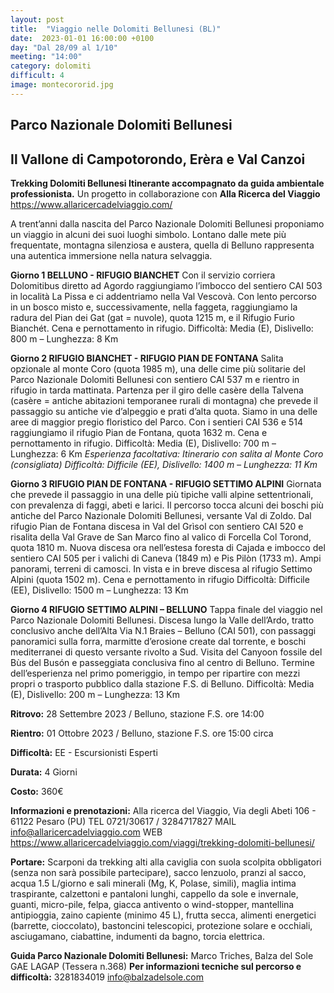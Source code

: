 ```yaml
---
layout: post
title:  "Viaggio nelle Dolomiti Bellunesi (BL)"
date:  2023-01-01 16:00:00 +0100
day: "Dal 28/09 al 1/10"
meeting: "14:00"
category: dolomiti 
difficult: 4
image: montecororid.jpg
---
```


## Parco Nazionale Dolomiti Bellunesi
## Il Vallone di Campotorondo, Erèra e Val Canzoi 

**Trekking Dolomiti Bellunesi Itinerante accompagnato da guida ambientale professionista.**
Un progetto in collaborazione con **Alla Ricerca del Viaggio** 
https://www.allaricercadelviaggio.com/

A trent’anni dalla nascita del Parco Nazionale Dolomiti Bellunesi proponiamo un viaggio in alcuni dei suoi luoghi simbolo. Lontano dalle mete più frequentate, montagna silenziosa e austera, quella di Belluno rappresenta una autentica immersione nella natura selvaggia.

**Giorno 1 BELLUNO - RIFUGIO BIANCHET**
Con il servizio corriera Dolomitibus diretto ad Agordo raggiungiamo l’imbocco del sentiero CAI 503 in località La Pissa e ci addentriamo nella Val Vescovà. Con lento percorso in un bosco misto e, successivamente, nella faggeta, raggiungiamo la radura del Pian dei Gat (gat = nuvole), quota 1215 m, e il Rifugio Furio Bianchét. Cena e pernottamento in rifugio.
Difficoltà: Media (E), Dislivello: 800 m – Lunghezza: 8 Km

**Giorno 2 RIFUGIO BIANCHET - RIFUGIO PIAN DE FONTANA**
Salita opzionale al monte Coro (quota 1985 m), una delle cime più solitarie del Parco Nazionale Dolomiti Bellunesi con sentiero CAI 537 m e rientro in rifugio in tarda mattinata. Partenza per il giro delle casère della Talvena (casère = antiche abitazioni temporanee rurali di montagna) che prevede il passaggio su antiche vie d’alpeggio e prati d’alta quota. Siamo in una delle aree di maggior pregio floristico del Parco. Con i sentieri CAI 536 e 514 raggiungiamo il rifugio Pian de Fontana, quota 1632 m. Cena e pernottamento in rifugio.
Difficoltà: Media (E), Dislivello: 700 m – Lunghezza: 6 Km
*Esperienza facoltativa: Itinerario con salita al Monte Coro (consigliata) Difficoltà: Difficile (EE), Dislivello: 1400 m – Lunghezza: 11 Km*

**Giorno 3 RIFUGIO PIAN DE FONTANA - RIFUGIO SETTIMO ALPINI**
Giornata che prevede il passaggio in una delle più tipiche valli alpine settentrionali, con prevalenza di faggi, abeti e larici. Il percorso tocca alcuni dei boschi più antiche del Parco Nazionale Dolomiti Bellunesi, versante Val di Zoldo.
Dal rifugio Pian de Fontana discesa in Val del Grìsol con sentiero CAI 520 e risalita della Val Grave de San Marco fino al valico di Forcella Col Torond, quota 1810 m. Nuova discesa ora nell’estesa foresta di Cajada e imbocco del sentiero CAI 505 per i valichi di Caneva (1849 m) e Pis Pilòn (1733 m). Ampi panorami, terreni di camosci. In vista e in breve discesa al rifugio Settimo Alpini (quota 1502 m). Cena e pernottamento in rifugio
Difficoltà: Difficile (EE), Dislivello: 1500 m – Lunghezza: 13 Km

**Giorno 4 RIFUGIO SETTIMO ALPINI – BELLUNO**
Tappa finale del viaggio nel Parco Nazionale Dolomiti Bellunesi. Discesa lungo la Valle dell’Ardo, tratto conclusivo anche dell’Alta Via N.1 Braies – Belluno (CAI 501), con passaggi panoramici sulla forra, marmitte d’erosione create dal torrente, e boschi mediterranei di questo versante rivolto a Sud.
Visita del Canyoon fossile del Bùs del Busón e passeggiata conclusiva fino al centro di Belluno. Termine dell’esperienza nel primo pomeriggio, in tempo per ripartire con mezzi propri o trasporto pubblico dalla stazione F.S. di Belluno.
Difficoltà: Media (E), Dislivello: 200 m – Lunghezza: 13 Km

**Ritrovo:** 28 Settembre 2023 / Belluno, stazione F.S. ore 14:00

**Rientro:** 01 Ottobre 2023 / Belluno, stazione F.S. ore 15:00 circa 

**Difficoltà:** EE - Escursionisti Esperti

**Durata:** 4 Giorni

**Costo:** 360€ 


**Informazioni e prenotazioni:**  Alla ricerca del Viaggio, Via degli Abeti 106 - 61122 Pesaro (PU) 
TEL   0721/30617 / 3284717827
MAIL  info@allaricercadelviaggio.com
WEB   https://www.allaricercadelviaggio.com/viaggi/trekking-dolomiti-bellunesi/

**Portare:** Scarponi da trekking alti alla caviglia con suola scolpita obbligatori (senza non sarà possibile partecipare), sacco lenzuolo, pranzi al sacco, acqua 1.5 L/giorno e sali minerali (Mg, K, Polase, simili), maglia intima traspirante, calzettoni e pantaloni lunghi, cappello da sole e invernale, guanti, micro-pile, felpa, giacca antivento o wind-stopper, mantellina antipioggia, zaino capiente (minimo 45 L), frutta secca, alimenti energetici (barrette, cioccolato), bastoncini telescopici, protezione solare e occhiali, asciugamano, ciabattine, indumenti da bagno, torcia elettrica.

**Guida Parco Nazionale Dolomiti Bellunesi:** Marco Triches, Balza del Sole GAE LAGAP (Tessera n.368)
**Per informazioni tecniche sul percorso e difficoltà:** 3281834019 info@balzadelsole.com
